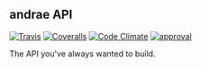 ## andrae API
[![Travis](https://img.shields.io/travis/guillermoandrae/andrae-api.svg?style=flat-square)]() [![Coveralls](https://img.shields.io/coveralls/guillermoandrae/andrae-api.svg?style=flat-square)]() [![Code Climate](https://img.shields.io/codeclimate/github/guillermoandrae/andrae-api.svg?style=flat-square)]() [![approval](https://img.shields.io/badge/approved%20by-your%20mom-green.svg?style=flat-square)]() 

The API you've always wanted to build.
